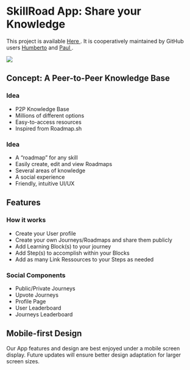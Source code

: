 # SkillRoad App: Share your Knowledge
<p>This project is available <a href="https://wwww.skillroad.netlify.app"> Here </a>. It is cooperatively maintained by GitHub users <a href="https://github.com/humbertovacu">Humberto</a> and <a href="https://github.com/Paulfresnel"> Paul </a>. </p>

<img src="https://images.unsplash.com/photo-1455849318743-b2233052fcff?ixlib=rb-4.0.3&ixid=MnwxMjA3fDB8MHxzZWFyY2h8OHx8am91cm5leSUyMGxlYXJuaW5nfGVufDB8fDB8fA%3D%3D&auto=format&fit=crop&w=500&q=60"/>

## Concept: A Peer-to-Peer Knowledge Base

<h3>Idea</h3>
<ul>
<li>P2P Knowledge Base</li>
<li>Millions of different options</li>
<li>Easy-to-access resources</li>
<li>Inspired from Roadmap.sh</li>
</ul>

<h3>Idea</h3>
<ul>
<li>A “roadmap” for any skill</li>
<li>Easily create, edit and view Roadmaps</li>
<li>Several areas of knowledge</li>
<li>A social experience</li>
<li>Friendly, intuitive UI/UX</li>
</ul>


## Features

<h3>How it works</h3>
<ul>
<li>Create your User profile</li>
<li>Create your own Journeys/Roadmaps and share them publicly </li>
<li>Add Learning Block(s) to your journey</li>
<li>Add Step(s) to accomplish within your Blocks</li>
<li>Add as many Link Ressources to your Steps as needed</li>
</ul>

<h3>Social Components</h3>
<ul>
<li>Public/Private Journeys</li>
<li>Upvote Journeys </li>
<li>Profile Page</li>
<li>User Leaderboard</li>
<li>Journeys Leaderboard</li>
</ul>

## Mobile-first Design

Our App features and design are best enjoyed under a mobile screen display. Future updates will ensure better design adaptation for larger screen sizes.



